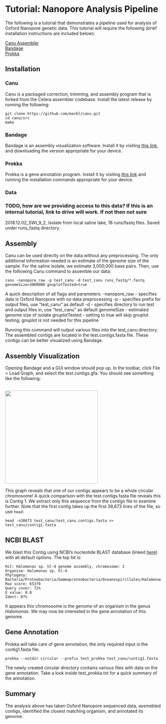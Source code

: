 # Tutorial: Nanopore Analysis Pipeline

The following is a tutorial that demonstrates a pipeline used for analysis of Oxford Nanopore genetic data. This tutorial will require the following (brief installation instructions are included below):

[Canu Assembler](https://canu.readthedocs.io/en/latest/)  
[Bandage](https://rrwick.github.io/Bandage/)  
[Prokka](https://github.com/tseemann/prokka)  


## Installation
### Canu

Canu is a packaged correction, trimming, and assembly program that is forked from the Celera assembler codebase. Install the latest release by running the following:

```
git clone https://github.com/marbl/canu.git
cd canu/src
make
```

### Bandage
Bandage is an assembly visualization software. Install it by visiting [this link](https://github.com/rrwick/Bandage/releases/), and downloading the version appropriate for your device.


### Prokka
Prokka is a gene annotation program. Install it by visiting [this link](https://github.com/tseemann/prokka) and running the installation commands appropriate for your device.


### Data
### TODO, how are we providing access to this data? If this is an internal tutorial, link to drive will work. If not then not sure
2018.12.02_SWI_9_2, Isolate from local saline lake, 18 runs/fastq files. Saved under runs_fastq directory.


## Assembly
Canu can be used directly on the data without any preprocessing. The only additional information needed is an estimate of the genome size of the sample. For the saline isolate, we estimate 3,000,000 base pairs. Then, use the folliowing Canu command to assemble our data:

```
canu -nanopore_raw -p test_canu -d test_canu runs_fastq/*.fastq genomeSize=3000000 gnuplotTested=true
```

A quick description of all flags and parameters: 
-nanopore_raw - specifies data is Oxford Nanopore with no data preprocessing
-p - specifies prefix for output files, use “test_canu” as default
-d - specifies directory to run test and output files in, use “test_canu” as default
genomeSize - estimated genome size of isolate
gnuplotTested - setting to true will skip gnuplot testing; gnuplot is not needed for this pipeline

Running this command will output various files into the test_canu directory. The assembled contigs are located in the test.contigs.fasta file. These contigs can be better visualized using Bandage.


## Assembly Visualization
Opening Bandage and a GUI window should pop up. In the toolbar, click File > Load Graph, and select the test.contigs.gfa. You should see something like the following:

<br /><img src="https://github.com/sabeelmansuri/bowman_archive/blob/master/Bandage.png" width="300"><br />

This graph reveals that one of our contigs appears to be a whole circular chromosome! A quick comparison with the test.contigs.fasta file reveals this is Contig 1. We extract only this sequence from the contigs file to examine further. Note that the first contig takes up the first 38,673 lines of the file, so use `head`:

```
head -n38673 test_canu/test_canu.contigs.fasta >> test_canu/contig1.fasta 
```

## NCBI BLAST
We blast this Contig using NCBI’s nucleotide BLAST database (linked [here](https://blast.ncbi.nlm.nih.gov/Blast.cgi)) with all default options. The top hit is:

```
Hit: Halomonas sp. hl-4 genome assembly, chromosome: I  
Organism: Halomonas sp. hl-4  
Phylogeny: Bacteria/Proteobacteria/Gammaproteobacteria/Oceanospirillales/Halomonadaceae/Halomonas  
Max score: 65370  
Query cover: 72%  
E value: 0.0  
Ident: 87%  
```

It appears this chromosome is the genome of an organism in the genus *Halomonas*. We may now be interested in
the gene annotation of this genome.


## Gene Annotation
Prokka will take care of gene annotation, the only required input is the contig1.fasta file.

```
prokka --outdir circular --prefix test_prokka test_canu/contig1.fasta
```

The newly created circular directory contains various files with data on the gene annotation. Take a look inside test_prokka.txt for a quick summary of the annotation.


## Summary
The analysis above has taken Oxford Nanopore sequenced data, assmebled contigs, identified the closest matching
organism, and annotated its genome.
